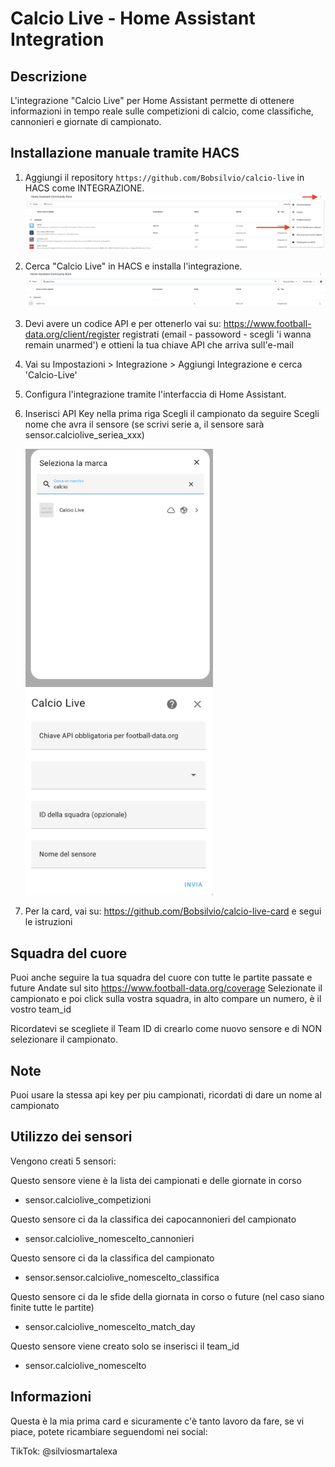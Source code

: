 # Calcio Live - Home Assistant Integration

## Descrizione
L'integrazione "Calcio Live" per Home Assistant permette di ottenere informazioni in tempo reale sulle competizioni di calcio, come classifiche, cannonieri e giornate di campionato.

## Installazione manuale tramite HACS

1. Aggiungi il repository `https://github.com/Bobsilvio/calcio-live` in HACS come INTEGRAZIONE.
    ![INSTALLAZIONE](images/installazione-git.png)
    
2. Cerca "Calcio Live" in HACS e installa l'integrazione.
    ![HACS](images/hacs.png)

3. Devi avere un codice API e per ottenerlo vai su: https://www.football-data.org/client/register
   registrati (email - passoword - scegli 'i wanna remain unarmed') e ottieni la tua chiave API che arriva sull'e-mail

3. Vai su Impostazioni > Integrazione > Aggiungi Integrazione e cerca 'Calcio-Live' 

4. Configura l'integrazione tramite l'interfaccia di Home Assistant.

5. Inserisci API Key nella prima riga
   Scegli il campionato da seguire
   Scegli nome che avra il sensore (se scrivi serie a, il sensore sarà sensor.calciolive_seriea_xxx)

    <img src="images/integrazione1.png" alt="HACS" width="300"/>
    <img src="images/integrazione2.png" alt="HACS" width="300"/>

6. Per la card, vai su: https://github.com/Bobsilvio/calcio-live-card e segui le istruzioni

## Squadra del cuore
Puoi anche seguire la tua squadra del cuore con tutte le partite passate e future
   Andate sul sito https://www.football-data.org/coverage
   Selezionate il campionato e poi click sulla vostra squadra, in alto compare un numero, è il vostro team_id

   Ricordatevi se scegliete il Team ID di crearlo come nuovo sensore e di NON selezionare il campionato.
   
## Note
Puoi usare la stessa api key per piu campionati, ricordati di dare un nome al campionato

## Utilizzo dei sensori
Vengono creati 5 sensori:

 Questo sensore viene è la lista dei campionati e delle giornate in corso
- sensor.calciolive_competizioni

 Questo sensore ci da la classifica dei capocannonieri del campionato
- sensor.calciolive_nomescelto_cannonieri

 Questo sensore ci da la classifica del campionato
- sensor.sensor.calciolive_nomescelto_classifica

 Questo sensore ci da le sfide della giornata in corso o future (nel caso siano finite tutte le partite)
- sensor.calciolive_nomescelto_match_day

 Questo sensore viene creato solo se inserisci il team_id 
- sensor.calciolive_nomescelto

## Informazioni
Questa è la mia prima card e sicuramente c'è tanto lavoro da fare, se vi piace, potete ricambiare seguendomi nei social:

TikTok: @silviosmartalexa
